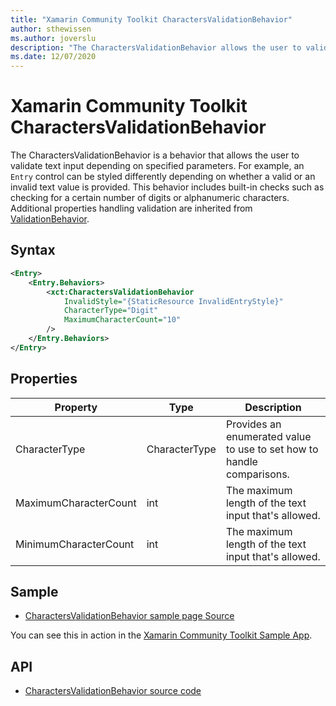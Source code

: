 ```yaml
---
title: "Xamarin Community Toolkit CharactersValidationBehavior"
author: sthewissen
ms.author: joverslu
description: "The CharactersValidationBehavior allows the user to validate a text input depending on specified parameters."
ms.date: 12/07/2020
---
```


# Xamarin Community Toolkit CharactersValidationBehavior

The CharactersValidationBehavior is a behavior that allows the user to validate text input depending on specified parameters. For example, an `Entry` control can be styled differently depending on whether a valid or an invalid text value is provided. This behavior includes built-in checks such as checking for a certain number of digits or alphanumeric characters. Additional properties handling validation are inherited from [ValidationBehavior](validationbehavior.md).

## Syntax

```xml
<Entry>
    <Entry.Behaviors>
        <xct:CharactersValidationBehavior
            InvalidStyle="{StaticResource InvalidEntryStyle}"
            CharacterType="Digit"
            MaximumCharacterCount="10"
        />
    </Entry.Behaviors>
</Entry>
```

## Properties

|Property  |Type  |Description  |
|---------|---------|---------|
| CharacterType | CharacterType | Provides an enumerated value to use to set how to handle comparisons. |
| MaximumCharacterCount | int | The maximum length of the text input that's allowed. |
| MinimumCharacterCount | int | The maximum length of the text input that's allowed. |

## Sample

- [CharactersValidationBehavior sample page Source](https://github.com/xamarin/XamarinCommunityToolkit/blob/main/samples/XCT.Sample/Pages/Behaviors/CharactersValidationBehaviorPage.xaml)

You can see this in action in the [Xamarin Community Toolkit Sample App](https://github.com/xamarin/XamarinCommunityToolkit).

## API

* [CharactersValidationBehavior source code](https://github.com/xamarin/XamarinCommunityToolkit/blob/main/src/CommunityToolkit/Xamarin.CommunityToolkit/Behaviors/Validators/CharactersValidationBehavior.shared.cs)
